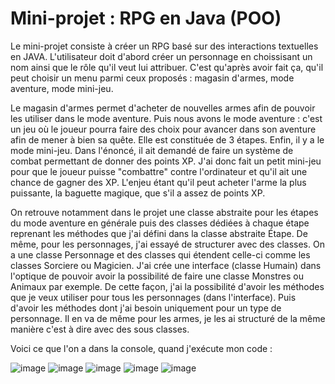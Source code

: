 # Mini-projet : RPG en Java (POO)

Le mini-projet consiste à créer un RPG basé sur des interactions textuelles en JAVA.
L'utilisateur doit d'abord créer un personnage en choissisant un nom ainsi que le rôle qu'il veut lui attribuer. 
C'est qu'après avoir fait ça, qu'il peut choisir un menu parmi ceux proposés : magasin d'armes, mode aventure, mode mini-jeu.

Le magasin d'armes permet d'acheter de nouvelles armes afin de pouvoir les utiliser dans le mode aventure. 
Puis nous avons le mode aventure : c'est un jeu où le joueur pourra faire des choix pour avancer dans son aventure afin de mener à bien sa quête.
Elle est constituée de 3 étapes. 
Enfin, il y a le mode mini-jeu. Dans l'énoncé, il ait demandé de faire un système de combat permettant de donner des points XP. J'ai donc fait un petit mini-jeu pour que le joueur puisse "combattre" contre l'ordinateur et qu'il ait une chance de gagner des XP. 
L'enjeu étant qu'il peut acheter l'arme la plus puissante, la baguette magique, que s'il a assez de points XP. 

On retrouve notamment dans le projet une classe abstraite pour les étapes du mode aventure en générale puis des classes dédiées à chaque étape reprenant les méthodes que j'ai défini dans la classe abstraite Étape. 
De même, pour les personnages, j'ai essayé de structurer avec des classes. On a une classe Personnage et des classes qui étendent celle-ci comme les classes Sorciere ou Magicien. J'ai crée une interface (classe Humain) dans l'optique de pouvoir avoir la possibilité de faire une classe Monstres ou Animaux par exemple. De cette façon, j'ai la possibilité d'avoir les méthodes que je veux utiliser pour tous les personnages (dans l'interface). Puis d'avoir les méthodes dont j'ai besoin uniquement pour un type de personnage. Il en va de même pour les armes, je les ai structuré de la même manière c'est à dire avec des sous classes. 

Voici ce que l'on a dans la console, quand j'exécute mon code : 

![image](https://user-images.githubusercontent.com/90463820/140826016-55212546-f7ed-4e59-8fe2-7d0a555908f2.png)
![image](https://user-images.githubusercontent.com/90463820/140826005-257e5f51-b469-4141-aa5f-1fbed836165e.png)
![image](https://user-images.githubusercontent.com/90463820/140825994-231edb48-0be8-48fb-b015-fc56c43dec35.png)
![image](https://user-images.githubusercontent.com/90463820/140825979-7936425c-a403-4f74-96c7-217cedcd0190.png)
![image](https://user-images.githubusercontent.com/90463820/140825898-ab27a3b0-99f8-4434-bdbd-5f205327bf1c.png)
